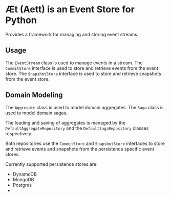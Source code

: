 # Æt (Aett) is an Event Store for Python

Provides a framework for managing and storing event streams.

## Usage

The `EventStream` class is used to manage events in a stream.
The `CommitStore` interface is used to store and retrieve events from the event store.
The `SnapshotStore` interface is used to store and retrieve snapshots from the event store.

## Domain Modeling

The `Aggregate` class is used to model domain aggregates. The `Saga` class is used to model domain sagas.

The loading and saving of aggregates is managed by the `DefaultAggregateRepository` and the `DefaultSagaRepository`
classes respectively.

Both repositories use the `CommitStore` and `SnapshotStore` interfaces to store and retrieve events and snapshots from
the persistence specific event stores.

Currently supported persistence stores are:

- DynamoDB
- MongoDB
- Postgres
- 